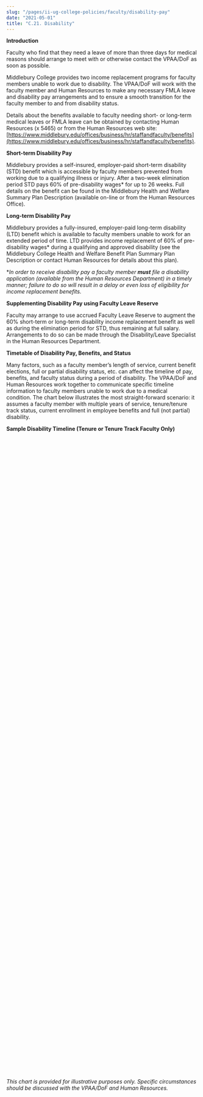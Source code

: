 ```yaml
---
slug: "/pages/ii-ug-college-policies/faculty/disability-pay"
date: "2021-05-01"
title: "C.21. Disability"
---
```


**Introduction**

Faculty who find that they need a leave of more than three days for medical reasons should arrange to meet with or otherwise contact the VPAA/DoF as soon as possible.

Middlebury College provides two income replacement programs for faculty members unable to work due to disability. The VPAA/DoF will work with the faculty member and Human Resources to make any necessary FMLA leave and disability pay arrangements and to ensure a smooth transition for the faculty member to and from disability status.

Details about the benefits available to faculty needing short- or long-term medical leaves or FMLA leave can be obtained by contacting Human Resources (x 5465) or from the Human Resources web site: [https://www.middlebury.edu/offices/business/hr/staffandfaculty/benefits](https://www.middlebury.edu/offices/business/hr/staffandfaculty/benefits).

**Short-term Disability Pay**

Middlebury provides a self-insured, employer-paid short-term disability (STD) benefit which is accessible by faculty members prevented from working due to a qualifying illness or injury. After a two-week elimination period STD pays 60% of pre-disability wages\* for up to 26 weeks. Full details on the benefit can be found in the Middlebury Health and Welfare Summary Plan Description (available on-line or from the Human Resources Office).

**Long-term Disability Pay**

Middlebury provides a fully-insured, employer-paid long-term disability (LTD) benefit which is available to faculty members unable to work for an extended period of time. LTD provides income replacement of 60% of pre-disability wages\* during a qualifying and approved disability (see the Middlebury College Health and Welfare Benefit Plan Summary Plan Description or contact Human Resources for details about this plan).

\*_In order to receive disability pay a faculty member **must** file a disability application (available from the Human Resources Department) in a timely manner; failure to do so will result in a delay or even loss of eligibility for income replacement benefits._

**Supplementing Disability Pay using Faculty Leave Reserve**

Faculty may arrange to use accrued Faculty Leave Reserve to augment the 60% short-term or long-term disability income replacement benefit as well as during the elimination period for STD, thus remaining at full salary. Arrangements to do so can be made through the Disability/Leave Specialist in the Human Resources Department.

**Timetable of Disability Pay, Benefits, and Status**

Many factors, such as a faculty member’s length of service, current benefit elections, full or partial disability status, etc. can affect the timeline of pay, benefits, and faculty status during a period of disability. The VPAA/DoF and Human Resources work together to communicate specific timeline information to faculty members unable to work due to a medical condition. The chart below illustrates the most straight-forward scenario: it assumes a faculty member with multiple years of service, tenure/tenure track status, current enrollment in employee benefits and full (not partial) disability.

**Sample Disability Timeline (Tenure or Tenure Track Faculty Only)**

<table style="width:0px" border="0">

<tbody>

<tr>

<td width="94" valign="top">

**Time**

_(from onset of disability)_

</td>

<td width="96" valign="top">

**Faculty Status**

</td>

<td width="157" valign="top">

**Pay**

_(level and source)_

</td>

<td width="156" valign="top">

**Benefits Eligibility**

</td>

<td width="114" valign="top">

**FMLA Coverage**

</td>

</tr>

<tr>

<td width="94">

0-3 months

</td>

<td width="96">

Active, on medical leave

</td>

<td width="157">

100% of salary:

_Short-Term Disability pays 60% of weeks 3-12, use accrued Faculty Leave Reserve to bring to 100% of pay for full period of disability_

</td>

<td width="156">

Regular employee benefits continue

</td>

<td width="114">

FMLA period

</td>

</tr>

<tr>

<td width="94">

3-6 months

</td>

<td width="96">

Active, on medical leave

</td>

<td width="157">

100% of salary:

_Short-Term Disability pays 60% throughout, use accrued Faculty Leave Reserve to bring to 100% of pay_

</td>

<td width="156">

Regular employee benefits continue

</td>

<td width="114">

FMLA ends when individual has been absent from work for 12 weeks

</td>

</tr>

<tr>

<td width="94">

6-12 months

</td>

<td width="96">

Active, on medical leave

</td>

<td width="157">

60% of salary paid by LTD; up to 40% covered by accrued Faculty Leave Reserve

</td>

<td width="156">

Regular employee benefits continue

</td>

<td width="114">

Not available

</td>

</tr>

<tr>

<td width="94">

12-24

months

</td>

<td width="96">

Temporary Inactive status, on medical leave

</td>

<td width="157">

60% of pre-disability wages paid by LTD.  Use available accrued Faculty Leave Reserve for up to 40% of pay.

</td>

<td width="156">

Continuation of Medical,  Dental & Vision benefits; no longer considered “actively employed” under LTD and Life insurance policies. Life Insurance may be converted, ported or may qualify for Life Waiver of Premium.

</td>

<td width="114">

Not Available

</td>

</tr>

<tr>

<td width="94">

\>24 months

</td>

<td width="96">

Disability retirement status

</td>

<td width="157">

60% of pre-disability wages paid by LTD until normal retirement age or no longer disabled

</td>

<td width="156">

Medical/Dental/Vision eligibility similar to emeritus faculty. Period of College-paid individual coverage based on years of service (max 29 months).

</td>

<td width="114">

N/A

</td>

</tr>

</tbody>

</table>

_This chart is provided for illustrative purposes only. Specific circumstances should be discussed with the VPAA/DoF and Human Resources._
